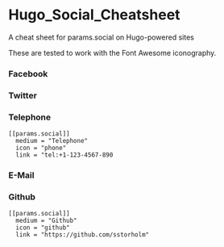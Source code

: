 # Hugo_Social_Cheatsheet
A cheat sheet for params.social on Hugo-powered sites

These are tested to work with the Font Awesome iconography.

### Facebook

### Twitter

### Telephone
```
[[params.social]]
  medium = "Telephone"
  icon = "phone"
  link = "tel:+1-123-4567-890
```
### E-Mail

### Github
```
[[params.social]]
  medium = "Github"
  icon = "github"
  link = "https://github.com/sstorholm"
```
